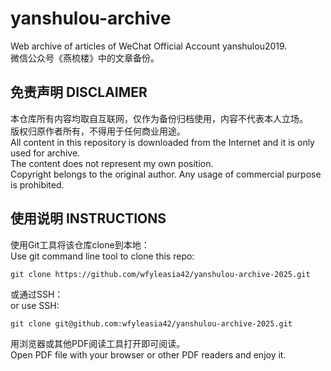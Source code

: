 # yanshulou-archive
Web archive of articles of WeChat Official Account yanshulou2019.<br>
微信公众号《燕梳楼》中的文章备份。<br>

## 免责声明  DISCLAIMER
本仓库所有内容均取自互联网，仅作为备份归档使用，内容不代表本人立场。<br>
版权归原作者所有，不得用于任何商业用途。<br>
All content in this repository is downloaded from the Internet and it is only used for archive. <br>
The content does not represent my own position.<br>
Copyright belongs to the original author. Any usage of commercial purpose is prohibited.<br>

## 使用说明  INSTRUCTIONS
使用Git工具将该仓库clone到本地：<br>
Use git command line tool to clone this repo:<br>
```
git clone https://github.com/wfyleasia42/yanshulou-archive-2025.git
```
或通过SSH：<br>
or use SSH:<br>
```
git clone git@github.com:wfyleasia42/yanshulou-archive-2025.git
```
用浏览器或其他PDF阅读工具打开即可阅读。<br>
Open PDF file with your browser or other PDF readers and enjoy it.<br>
